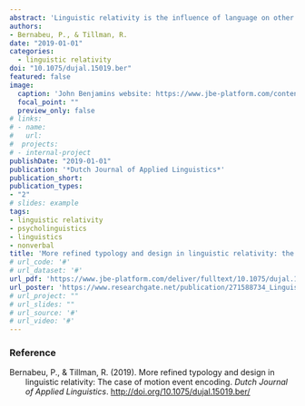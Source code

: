 ```yaml
---
abstract: 'Linguistic relativity is the influence of language on other realms of cognition. For instance, the way movement is expressed in a person’s native language may influence how they perceive movement. Motion event encoding (MEE) is usually framed as a typological dichotomy. Path-in-verb languages tend to encode path information within the verb (e.g., ‘leave’), whereas manner-in-verb languages encode manner (e.g., ‘jump’). The results of MEE-based linguistic relativity experiments range from no effect to effects on verbal and nonverbal cognition. Seeking a more definitive conclusion, we propose linguistic and experimental enhancements. First, we examine state-of-the-art typology, suggesting how a recent MEE classification across twenty languages ( Verkerk, 2014 ) may enable more powerful analyses. Second, we review procedural challenges such as the influence of verbal thought and second-guessing in experiments. To tackle these challenges, we propose distinguishing verbal and nonverbal subgroups, and having enough filler items. Finally we exemplify this in an experimental design.'
authors:
- Bernabeu, P., & Tillman, R.
date: "2019-01-01"
categories:
  - linguistic relativity
doi: "10.1075/dujal.15019.ber"
featured: false
image:
  caption: 'John Benjamins website: https://www.jbe-platform.com/content/journals/10.1075/dujal.15019.ber'
  focal_point: ""
  preview_only: false
# links:
# - name:
#   url:
#  projects:
# - internal-project
publishDate: "2019-01-01"
publication: '*Dutch Journal of Applied Linguistics*'
publication_short:
publication_types:
- "2"
# slides: example
tags:
- linguistic relativity
- psycholinguistics
- linguistics
- nonverbal
title: 'More refined typology and design in linguistic relativity: the case of motion event encoding'
# url_code: '#'
# url_dataset: '#'
url_pdf: 'https://www.jbe-platform.com/deliver/fulltext/10.1075/dujal.15019.ber/dujal.15019.ber.pdf?itemId=%2Fcontent%2Fjournals%2F10.1075%2Fdujal.15019.ber&mimeType=pdf&containerItemId=content/jbep'
url_poster: 'https://www.researchgate.net/publication/271588734_Linguistic_relativity_in_motion_Poster'
# url_project: ""
# url_slides: ""
# url_source: '#'
# url_video: '#'
---
```



### Reference

<div style = "text-indent:-2em; margin-left:2em;">

Bernabeu, P., & Tillman, R. (2019). More refined typology and design in linguistic relativity: The case of motion event encoding. *Dutch Journal of Applied Linguistics*. http://doi.org/10.1075/dujal.15019.ber/

</div>
